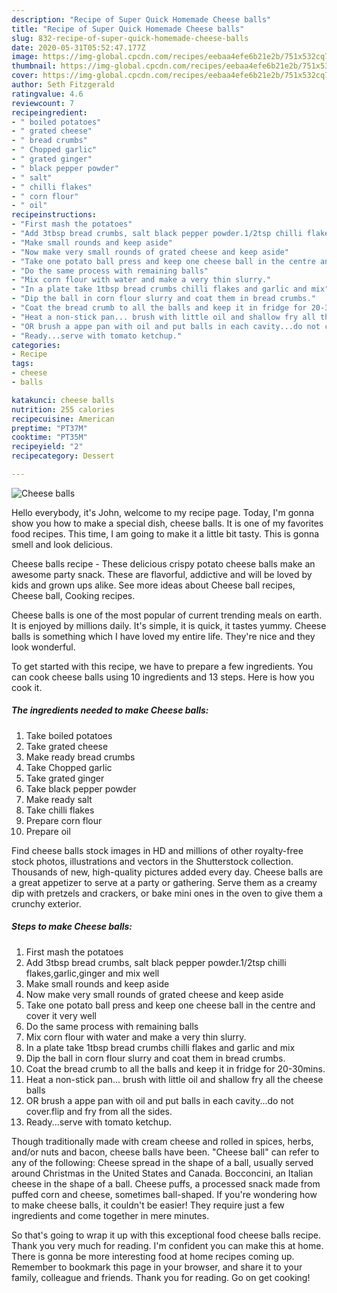 ```yaml
---
description: "Recipe of Super Quick Homemade Cheese balls"
title: "Recipe of Super Quick Homemade Cheese balls"
slug: 832-recipe-of-super-quick-homemade-cheese-balls
date: 2020-05-31T05:52:47.177Z
image: https://img-global.cpcdn.com/recipes/eebaa4efe6b21e2b/751x532cq70/cheese-balls-recipe-main-photo.jpg
thumbnail: https://img-global.cpcdn.com/recipes/eebaa4efe6b21e2b/751x532cq70/cheese-balls-recipe-main-photo.jpg
cover: https://img-global.cpcdn.com/recipes/eebaa4efe6b21e2b/751x532cq70/cheese-balls-recipe-main-photo.jpg
author: Seth Fitzgerald
ratingvalue: 4.6
reviewcount: 7
recipeingredient:
- " boiled potatoes"
- " grated cheese"
- " bread crumbs"
- " Chopped garlic"
- " grated ginger"
- " black pepper powder"
- " salt"
- " chilli flakes"
- " corn flour"
- " oil"
recipeinstructions:
- "First mash the potatoes"
- "Add 3tbsp bread crumbs, salt black pepper powder.1/2tsp chilli flakes,garlic,ginger and mix well"
- "Make small rounds and keep aside"
- "Now make very small rounds of grated cheese and keep aside"
- "Take one potato ball press and keep one cheese ball in the centre and cover it very well"
- "Do the same process with remaining balls"
- "Mix corn flour with water and make a very thin slurry."
- "In a plate take 1tbsp bread crumbs chilli flakes and garlic and mix"
- "Dip the ball in corn flour slurry and coat them in bread crumbs."
- "Coat the bread crumb to all the balls and keep it in fridge for 20-30mins."
- "Heat a non-stick pan... brush with little oil and shallow fry all the cheese balls"
- "OR brush a appe pan with oil and put balls in each cavity...do not cover.flip and fry from all the sides."
- "Ready...serve with tomato ketchup."
categories:
- Recipe
tags:
- cheese
- balls

katakunci: cheese balls 
nutrition: 255 calories
recipecuisine: American
preptime: "PT37M"
cooktime: "PT35M"
recipeyield: "2"
recipecategory: Dessert

---
```



![Cheese balls](https://img-global.cpcdn.com/recipes/eebaa4efe6b21e2b/751x532cq70/cheese-balls-recipe-main-photo.jpg)

Hello everybody, it's John, welcome to my recipe page. Today, I'm gonna show you how to make a special dish, cheese balls. It is one of my favorites food recipes. This time, I am going to make it a little bit tasty. This is gonna smell and look delicious.

Cheese balls recipe - These delicious crispy potato cheese balls make an awesome party snack. These are flavorful, addictive and will be loved by kids and grown ups alike. See more ideas about Cheese ball recipes, Cheese ball, Cooking recipes.

Cheese balls is one of the most popular of current trending meals on earth. It is enjoyed by millions daily. It's simple, it is quick, it tastes yummy. Cheese balls is something which I have loved my entire life. They're nice and they look wonderful.


To get started with this recipe, we have to prepare a few ingredients. You can cook cheese balls using 10 ingredients and 13 steps. Here is how you cook it.

<!--inarticleads1-->

##### The ingredients needed to make Cheese balls:

1. Take  boiled potatoes
1. Take  grated cheese
1. Make ready  bread crumbs
1. Take  Chopped garlic
1. Take  grated ginger
1. Take  black pepper powder
1. Make ready  salt
1. Take  chilli flakes
1. Prepare  corn flour
1. Prepare  oil


Find cheese balls stock images in HD and millions of other royalty-free stock photos, illustrations and vectors in the Shutterstock collection. Thousands of new, high-quality pictures added every day. Cheese balls are a great appetizer to serve at a party or gathering. Serve them as a creamy dip with pretzels and crackers, or bake mini ones in the oven to give them a crunchy exterior. 

<!--inarticleads2-->

##### Steps to make Cheese balls:

1. First mash the potatoes
1. Add 3tbsp bread crumbs, salt black pepper powder.1/2tsp chilli flakes,garlic,ginger and mix well
1. Make small rounds and keep aside
1. Now make very small rounds of grated cheese and keep aside
1. Take one potato ball press and keep one cheese ball in the centre and cover it very well
1. Do the same process with remaining balls
1. Mix corn flour with water and make a very thin slurry.
1. In a plate take 1tbsp bread crumbs chilli flakes and garlic and mix
1. Dip the ball in corn flour slurry and coat them in bread crumbs.
1. Coat the bread crumb to all the balls and keep it in fridge for 20-30mins.
1. Heat a non-stick pan... brush with little oil and shallow fry all the cheese balls
1. OR brush a appe pan with oil and put balls in each cavity...do not cover.flip and fry from all the sides.
1. Ready...serve with tomato ketchup.


Though traditionally made with cream cheese and rolled in spices, herbs, and/or nuts and bacon, cheese balls have been. &#34;Cheese ball&#34; can refer to any of the following: Cheese spread in the shape of a ball, usually served around Christmas in the United States and Canada. Bocconcini, an Italian cheese in the shape of a ball. Cheese puffs, a processed snack made from puffed corn and cheese, sometimes ball-shaped. If you&#39;re wondering how to make cheese balls, it couldn&#39;t be easier! They require just a few ingredients and come together in mere minutes. 

So that's going to wrap it up with this exceptional food cheese balls recipe. Thank you very much for reading. I'm confident you can make this at home. There is gonna be more interesting food at home recipes coming up. Remember to bookmark this page in your browser, and share it to your family, colleague and friends. Thank you for reading. Go on get cooking!
